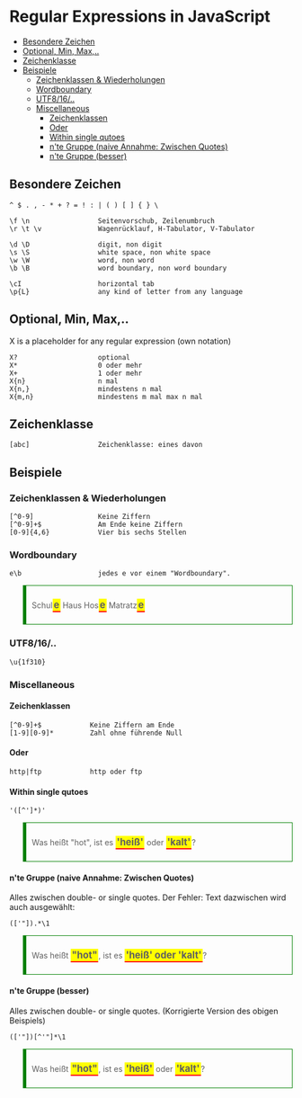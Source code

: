 <style>

@media print, screen {
  pre[class*="language-"] {
    background-color: #EBEBEB;
    color: black;
    border: 1px dotted black;
    font-size: 18px !important;
    font-family: "JetBrains Mono";

  }

  html body blockquote  {
    border: 1px solid;
    border-left: 6px solid black;
    border-color: green;
    padding: 10px;
    color: black
    background-color: #ebebeb

  }

  strong {
    font-size: 120%;
    border-bottom: 2px solid red;
    padding: 1px 2px;
    background-color: yellow;
  }
  em {
    font-size: 120%;
    color: black;
    font-style: normal;
    font-weight: bold;
    border-top: 2px solid blue;
    padding: 1px 2px;
    background-color: yellow;
  }
}



</style>

# Regular Expressions in JavaScript

<!-- @import "[TOC]" {cmd="toc" depthFrom=2 depthTo=6 orderedList=false} -->

<!-- code_chunk_output -->

- [Besondere Zeichen](#besondere-zeichen)
- [Optional, Min, Max,..](#optional-min-max)
- [Zeichenklasse](#zeichenklasse)
- [Beispiele](#beispiele)
  - [Zeichenklassen & Wiederholungen](#zeichenklassen-wiederholungen)
  - [Wordboundary](#wordboundary)
  - [UTF8/16/..](#utf816)
  - [Miscellaneous](#miscellaneous)
    - [Zeichenklassen](#zeichenklassen)
    - [Oder](#oder)
    - [Within single qutoes](#within-single-qutoes)
    - [n'te Gruppe (naive Annahme: Zwischen Quotes)](#nte-gruppe-naive-annahme-zwischen-quotes)
    - [n'te Gruppe (besser)](#nte-gruppe-besser)

<!-- /code_chunk_output -->

<div style="page-break-before:always"></div>

## Besondere Zeichen

    ^ $ . , - * + ? = ! : | ( ) [ ] { } \

    \f \n                 Seitenvorschub, Zeilenumbruch
    \r \t \v              Wagenrücklauf, H-Tabulator, V-Tabulator

    \d \D                 digit, non digit
    \s \S                 white space, non white space
    \w \W                 word, non word
    \b \B                 word boundary, non word boundary

    \cI                   horizontal tab
    \p{L}                 any kind of letter from any language

## Optional, Min, Max,..

X is a placeholder for any regular expression (own notation)

    X?                    optional
    X*                    0 oder mehr
    X+                    1 oder mehr
    X{n}                  n mal
    X{n,}                 mindestens n mal
    X{m,n}                mindestens m mal max n mal

## Zeichenklasse

    [abc]                 Zeichenklasse: eines davon

<div style="page-break-before:always"></div>

## Beispiele

### Zeichenklassen & Wiederholungen

    [^0-9]                Keine Ziffern
    [^0-9]+$              Am Ende keine Ziffern
    [0-9]{4,6}            Vier bis sechs Stellen

### Wordboundary

    e\b                   jedes e vor einem "Wordboundary".

> Schul**e** Haus Hos**e** Matratz**e**

### UTF8/16/..

    \u{1f310}

### Miscellaneous

#### Zeichenklassen

    [^0-9]+$            Keine Ziffern am Ende
    [1-9][0-9]*         Zahl ohne führende Null

#### Oder

    http|ftp            http oder ftp

<div style="page-break-before:always"></div>

#### Within single qutoes

    '([^']*)'

> Was heißt "hot", ist es **'heiß'** oder **'kalt'**?

#### n'te Gruppe (naive Annahme: Zwischen Quotes)

Alles zwischen double- or single quotes. Der Fehler: Text dazwischen wird auch ausgewählt:

    (['"]).*\1

> Was heißt **"hot"**, ist es **'heiß' oder 'kalt'**?

#### n'te Gruppe (besser)

Alles zwischen double- or single quotes. (Korrigierte Version des obigen Beispiels)

    (['"])[^'"]*\1

> Was heißt **"hot"**, ist es **'heiß'** oder **'kalt'**?
